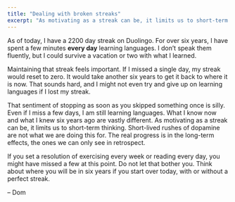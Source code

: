 ```yaml
---
title: "Dealing with broken streaks"
excerpt: "As motivating as a streak can be, it limits us to short-term thinking. The real progress is in the long-term effects, the ones we can only see in retrospect."
---
```

As of today, I have a 2200 day streak on Duolingo. For over six years, I have spent a few minutes **every day** learning languages. I don’t speak them fluently, but I could survive a vacation or two with what I learned.

Maintaining that streak feels important. If I missed a single day, my streak would reset to zero. It would take another six years to get it back to where it is now. That sounds hard, and I might not even try and give up on learning languages if I lost my streak.

That sentiment of stopping as soon as you skipped something once is silly. Even if I miss a few days, I am still learning languages.  What I know now and what I knew six years ago are vastly different. As motivating as a streak can be, it limits us to short-term thinking. Short-lived rushes of dopamine are not what we are doing this for. The real progress is in the long-term effects, the ones we can only see in retrospect.

If you set a resolution of exercising every week or reading every day, you might have missed a few at this point. Do not let that bother you. Think about where you will be in six years if you start over today, with or without a perfect streak.

– Dom
